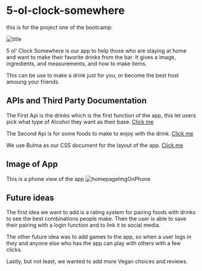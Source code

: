 # 5-ol-clock-somewhere
this is for the project one of the bootcamp:

<img src="https://media.discordapp.net/attachments/734993613188235288/752994872826265620/unknown.png?width=821&height=462" alt="title">

5 ol' Clock Somewhere is our app to help those who are staying at home and want to make their favorite drinks from the bar. 
It gives a image, ingredients, and measurements, and how to make items.

This can be use to make a drink just for you, or become the best host amoung your friends.


## APIs and Third Party Documentation
The First Api is the drinks which is the first function of the app, this let users pick what type of Alcohol they want as their base.
[Click me]("https://www.thecocktaildb.com/")

The Second Api is for some foods to make to enjoy with the drink.
[Click me]("https://www.themealdb.com/")

We use Bulma as our CSS document for the layout of the app.
[Click me]("https://bulma.io/documentation/")

## Image of App
This is a phone view of the app
<img src="https://media.discordapp.net/attachments/734993613188235288/753003672950276196/unknown.png?width=821&height=445" alt="homepageImgOnPhone">

## Future ideas

The first idea we want to add is a rating system for pairing foods with drinks to see the best combinations people make. Then the user is able to save their pairing with a login function and to link it to social media.

The other future idea was to add games to the app, so when a user logs in they and anyone else who has the app can play with others with a few clicks.

Lastly, but not least, we wanted to add more Vegan choices and reviews. 
